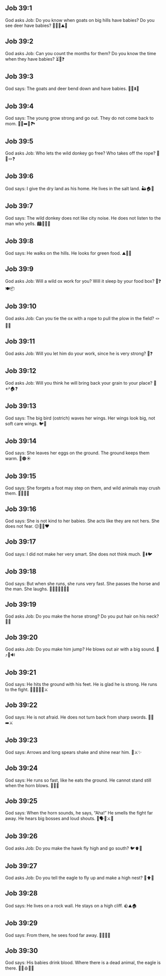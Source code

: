 ## Job 39:1
God asks Job: Do you know when goats on big hills have babies? Do you see deer have babies? 🐐🦌👶⛰️👀
## Job 39:2
God asks Job: Can you count the months for them? Do you know the time when they have babies? ⏳📅❓
## Job 39:3
God says: The goats and deer bend down and have babies. 🐐🦌⬇️👶
## Job 39:4
God says: The young grow strong and go out. They do not come back to mom. 🐐👶➡️💪🏞️
## Job 39:5
God asks Job: Who lets the wild donkey go free? Who takes off the rope? 🫏🆓🪢❓
## Job 39:6
God says: I give the dry land as his home. He lives in the salt land. 🏜️🏠🧂
## Job 39:7
God says: The wild donkey does not like city noise. He does not listen to the man who yells. 🏙️🙉📢🚫
## Job 39:8
God says: He walks on the hills. He looks for green food. ⛰️🌿🫏
## Job 39:9
God asks Job: Will a wild ox work for you? Will it sleep by your food box? 🐂❓🍽️📦
## Job 39:10
God asks Job: Can you tie the ox with a rope to pull the plow in the field? 🪢🐂🌾
## Job 39:11
God asks Job: Will you let him do your work, since he is very strong? 💪❓
## Job 39:12
God asks Job: Will you think he will bring back your grain to your place? 🌾↩️🏠❓
## Job 39:13
God says: The big bird (ostrich) waves her wings. Her wings look big, not soft care wings. 🐦🪽
## Job 39:14
God says: She leaves her eggs on the ground. The ground keeps them warm. 🥚🟤☀️
## Job 39:15
God says: She forgets a foot may step on them, and wild animals may crush them. 🦶💥🥚🐾
## Job 39:16
God says: She is not kind to her babies. She acts like they are not hers. She does not fear. 😕🐣🚫❤️
## Job 39:17
God says: I did not make her very smart. She does not think much. 🧠⬇️🐦
## Job 39:18
God says: But when she runs, she runs very fast. She passes the horse and the man. She laughs. 🏃‍♀️💨🆚🐎👨😄
## Job 39:19
God asks Job: Do you make the horse strong? Do you put hair on his neck? 🐎💪
## Job 39:20
God asks Job: Do you make him jump? He blows out air with a big sound. 🐎⤴️💨🔊
## Job 39:21
God says: He hits the ground with his feet. He is glad he is strong. He runs to the fight. 🐎👣💥🏃‍♂️⚔️
## Job 39:22
God says: He is not afraid. He does not turn back from sharp swords. 🐎😐➡️⚔️
## Job 39:23
God says: Arrows and long spears shake and shine near him. 🏹⚔️✨
## Job 39:24
God says: He runs so fast, like he eats the ground. He cannot stand still when the horn blows. 🐎💨📯
## Job 39:25
God says: When the horn sounds, he says, “Aha!” He smells the fight far away. He hears big bosses and loud shouts. 📯🗣️👃⚔️📣
## Job 39:26
God asks Job: Do you make the hawk fly high and go south? 🐦⬆️🧭
## Job 39:27
God asks Job: Do you tell the eagle to fly up and make a high nest? 🦅⬆️🪺
## Job 39:28
God says: He lives on a rock wall. He stays on a high cliff. 🪨⛰️🏠
## Job 39:29
God says: From there, he sees food far away. 🦅👀🍖🔭
## Job 39:30
God says: His babies drink blood. Where there is a dead animal, the eagle is there. 🐣🥤🩸🦅💀
